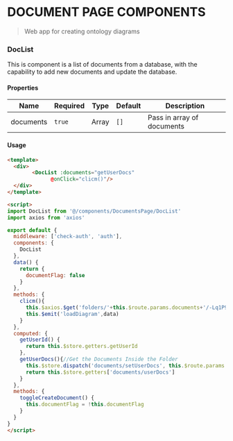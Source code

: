 # DOCUMENT PAGE COMPONENTS


> Web app for creating ontology diagrams

### DocList

This is component is a list of documents from a database, with the capability to add new documents and update the database. 

#### Properties

| Name      | Required | Type  | Default | Description                |
| --------- | -------- | ----- | ------- | -------------------------- |
| documents | `true`   | Array | `[]`    | Pass in array of documents |

#### Usage

```html
<template>
  <div>
		<DocList :documents="getUserDocs" 
              @onClick="clicm()"/> 
  </div>
</template>

<script>
import DocList from '@/components/DocumentsPage/DocList'
import axios from 'axios'

export default {
  middleware: ['check-auth', 'auth'],
  components: {
    DocList
  },
  data() {
    return {
      documentFlag: false
    }
  },
  methods: {
    clicm(){
      this.$axios.$get('folders/'+this.$route.params.documents+'/-Lq1P9l0cOuydz6RRfYa/diagramData/-LqPDHXGDPA_vi3WhpKy.json')
      this.$emit('loadDiagram',data)
    }
  },
  computed: {
    getUserId() {
      return this.$store.getters.getUserId
    },
    getUserDocs(){//Get the Documents Inside the Folder
      this.$store.dispatch('documents/setUserDocs', this.$route.params.documents)
      return this.$store.getters['documents/userDocs']
    }
  },
  methods: {
    toggleCreateDocument() {
      this.documentFlag = !this.documentFlag
    }
  }
}
</script>
```